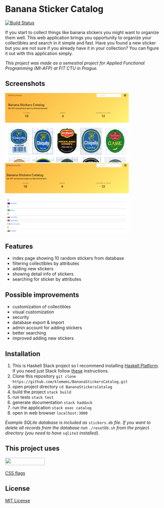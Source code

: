 # Banana Sticker Catalog 

[![Build Status](https://travis-ci.org/klememi/BananaStickersCatalog.svg?branch=master)](https://travis-ci.org/klememi/BananaStickersCatalog)

If you start to collect things like banana stickers you might want to organize them well. This web application brings you opportunity to organize your collectibles and search in it simple and fast. Have you found a new sticker but you are not sure if you already have it in your collection? You can figure it out with this application simply.

*This project was made as a semestral project for Applied Functional Programming (MI-AFP) at FIT CTU in Prague.*

## Screenshots

<img src="res/screen1.png" width="400"> <img src="res/screen2.png" width="400">

## Features

- index page showing 10 random stickers from database
- filtering collectibles by attributes
- adding new stickers
- showing detail info of stickers
- searching for sticker by attributes

## Possible improvements

- customization of collectibles
- visual customization
- security
- database export & import
- admin account for adding stickers
- better searching
- improved adding new stickers

## Installation

1. This is Haskell Stack project so I recommend installing [Haskell Platform](https://www.haskell.org/downloads#platform). If you need just Stack follow [these](https://docs.haskellstack.org/en/stable/README/) instructions.
2. Clone this repository `git clone https://github.com/klememi/BananaStickersCatalog.git`
3. open project directory `cd BananaStickersCatalog`
4. build the project `stack build`
5. run tests `stack test`
6. generate documentation `stack haddock`
7. run the application `stack exec catalog`
8. open in web browser `localhost:3000`

*Example SQLite database is included as* `stickers.db` *file. If you want to delete all records from the database run* `./resetDb.sh` *from the project directory (you need to have* `sqlite3` *installed).*

## This project uses

[<img src="https://bulma.io/images/made-with-bulma.png" width="128" height="24">](https://bulma.io)

[CSS flags](http://flag-icon-css.lip.is)

## License

[MIT License](https://choosealicense.com/licenses/mit/)
